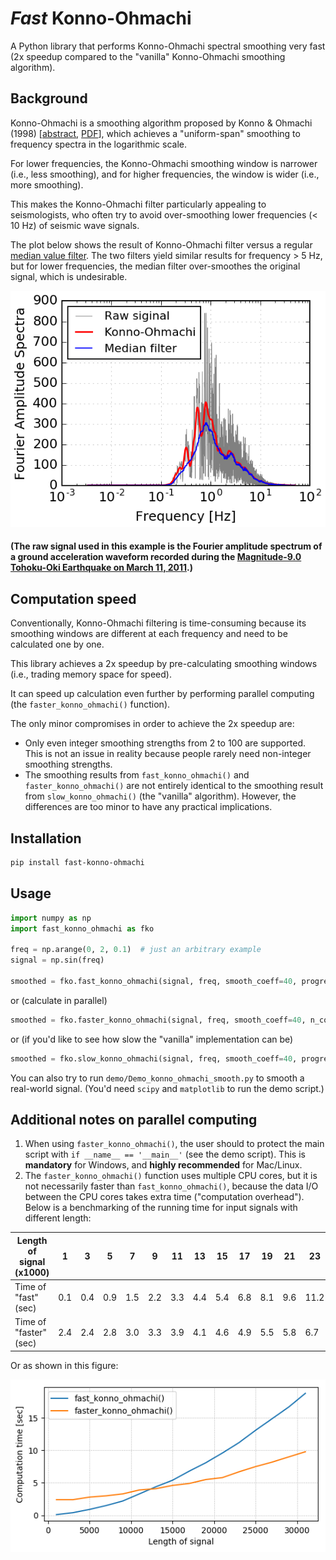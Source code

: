 # _Fast_ Konno-Ohmachi

A Python library that performs Konno-Ohmachi spectral smoothing very fast (2x speedup compared to the "vanilla" Konno-Ohmachi smoothing algorithm).

## Background
Konno-Ohmachi is a smoothing algorithm proposed by Konno & Ohmachi (1998) [[abstract](http://bssa.geoscienceworld.org/content/88/1/228.short), [PDF](http://www.eq.db.shibaura-it.ac.jp/papers/Konno&Ohmachi1998.pdf)], which achieves a "uniform-span" smoothing to frequency spectra in the logarithmic scale.

For lower frequencies, the Konno-Ohmachi smoothing window is narrower (i.e., less smoothing), and for higher frequencies, the window is wider (i.e., more smoothing).

This makes the Konno-Ohmachi filter particularly appealing to seismologists, who often try to avoid over-smoothing lower frequencies (< 10 Hz) of seismic wave signals.

The plot below shows the result of Konno-Ohmachi filter versus a regular [median value filter](https://en.wikipedia.org/wiki/Median_filter). The two filters yield similar results for frequency > 5 Hz, but for lower frequencies, the median filter over-smoothes the original signal, which is undesirable.

![](demo.png)
#### (The raw signal used in this example is the Fourier amplitude spectrum of a ground acceleration waveform recorded during the [Magnitude-9.0 Tohoku-Oki Earthquake on March 11, 2011](https://en.wikipedia.org/wiki/2011_T%C5%8Dhoku_earthquake_and_tsunami).)

## Computation speed

Conventionally, Konno-Ohmachi filtering is time-consuming because its smoothing windows are different at each frequency and need to be calculated one by one.

This library achieves a 2x speedup by pre-calculating smoothing windows (i.e., trading memory space for speed).

It can speed up calculation even further by performing parallel computing (the `faster_konno_ohmachi()` function).

The only minor compromises in order to achieve the 2x speedup are:
- Only even integer smoothing strengths from 2 to 100 are supported. This is not an issue in reality because people rarely need non-integer smoothing strengths.
- The smoothing results from `fast_konno_ohmachi()` and `faster_konno_ohmachi()` are not entirely identical to the smoothing result from `slow_konno_ohmachi()` (the "vanilla" algorithm). However, the differences are too minor to have any practical implications.

## Installation

```bash
pip install fast-konno-ohmachi
```

## Usage

```python
import numpy as np
import fast_konno_ohmachi as fko

freq = np.arange(0, 2, 0.1)  # just an arbitrary example
signal = np.sin(freq)

smoothed = fko.fast_konno_ohmachi(signal, freq, smooth_coeff=40, progress_bar=True)
```

or (calculate in parallel)

```python
smoothed = fko.faster_konno_ohmachi(signal, freq, smooth_coeff=40, n_cores=4)
```

or (if you'd like to see how slow the "vanilla" implementation can be)

```python
smoothed = fko.slow_konno_ohmachi(signal, freq, smooth_coeff=40, progress_bar=True)
```

You can also try to run `demo/Demo_konno_ohmachi_smooth.py` to smooth a real-world signal. (You'd need `scipy` and `matplotlib` to run the demo script.)

## Additional notes on parallel computing

1. When using `faster_konno_ohmachi()`, the user should to protect the main script with `if __name__ == '__main__'` (see the demo script). This is **mandatory** for Windows, and **highly recommended** for Mac/Linux.
2. The `faster_konno_ohmachi()` function uses multiple CPU cores, but it is not necessarily faster than `fast_konno_ohmachi()`, because the data I/O between the CPU cores takes extra time ("computation overhead"). Below is a benchmarking of the running time for input signals with different length:

| Length of  signal (x1000) | 1    | 3    | 5    | 7    | 9    | 11   | 13   | 15   | 17   | 19   | 21   | 23   | 25   | 27   | 29   | 31   |
| ------------------------- | ---- | ---- | ---- | ---- | ---- | ---- | ---- | ---- | ---- | ---- | ---- | ---- | ---- | ---- | ---- | ---- |
| Time of "fast" (sec)      | 0.1  | 0.4  | 0.9  | 1.5  | 2.2  | 3.3  | 4.4  | 5.4  | 6.8  | 8.1  | 9.6  | 11.2 | 13.1 | 14.9 | 16.7 | 18.8 |
| Time of "faster" (sec)    | 2.4  | 2.4  | 2.8  | 3.0  | 3.3  | 3.9  | 4.1  | 4.6  | 4.9  | 5.5  | 5.8  | 6.7  | 7.5  | 8.2  | 9.0  | 9.8  |


Or as shown in this figure:

![](./benchmark.png)
